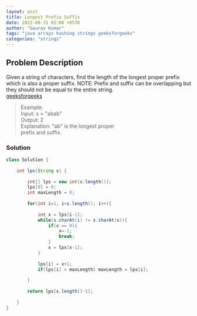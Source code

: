 ```yaml
---
layout: post
title: Longest Prefix Suffix
date: 2022-08-31 02:08 +0530
author: "Gaurav Kumar"
tags: "java arrays hashing strings geeksforgeeks"
categories: "strings"
---
```


## Problem Description

Given a string of characters, find the length of the longest proper prefix which is also a proper suffix.
NOTE: Prefix and suffix can be overlapping but they should not be equal to the entire string.  
[geeksforgeeks](https://practice.geeksforgeeks.org/problems/longest-prefix-suffix2527/1)

> Example:  
> Input: s = "abab"  
> Output: 2  
> Explanation: "ab" is the longest proper  
> prefix and suffix.  

### Solution

```java
class Solution {
    
    int lps(String s) {
        
        int[] lps = new int[s.length()];
        lps[0] = 0;
        int maxLength = 0;
        
        for(int i=1; i<s.length(); i++){
            
            int x = lps[i-1];
            while(s.charAt(i) != s.charAt(x)){
                if(x == 0){
                    x=-1;
                    break;
                }
                x = lps[x-1];
            }
            
            lps[i] = x+1;
            if(lps[i] > maxLength) maxLength = lps[i];
            
        }
        
        return lps[s.length()-1];
        
    }
}
```
